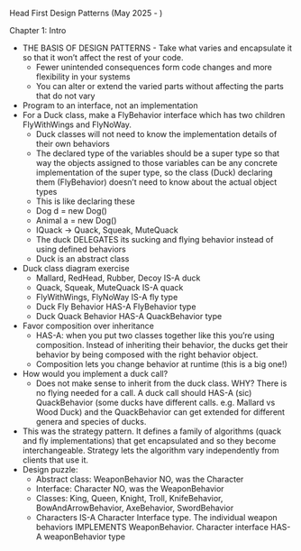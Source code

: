 Head First Design Patterns (May 2025 - )

Chapter 1: Intro
* THE BASIS OF DESIGN PATTERNS - Take what varies and encapsulate it so that it won’t affect the rest of your code.
    * Fewer unintended consequences form code changes and more flexibility in your systems
    * You can alter or extend the varied parts without affecting the parts that do not vary
* Program to an interface, not an implementation
* For a Duck class, make a FlyBehavior interface which has two children FlyWithWings and FlyNoWay.
    * Duck classes will not need to know the implementation details of their own behaviors
    * The declared type of the variables should be a super type so that way the objects assigned to those variables can be any concrete implementation of the super type, so the class (Duck) declaring them (FlyBehavior) doesn’t need to know about the actual object types
    * This is like declaring these
    * Dog d = new Dog()
    * Animal a = new Dog()
    * IQuack -> Quack, Squeak, MuteQuack
    * The duck DELEGATES its sucking and flying behavior instead of using defined behaviors
    * Duck is an abstract class
* Duck class diagram exercise
    * Mallard, RedHead, Rubber, Decoy IS-A duck
    * Quack, Squeak, MuteQuack IS-A quack
    * FlyWithWings, FlyNoWay IS-A fly type
    * Duck Fly Behavior HAS-A FlyBehavior type
    * Duck Quack Behavior HAS-A QuackBehavior type
* Favor composition over inheritance
    * HAS-A: when you put two classes together like this you’re using composition. Instead of inheriting their behavior, the ducks get their behavior by being composed with the right behavior object.
    * Composition lets you change behavior at runtime (this is a big one!)
* How would you implement a duck call?
    * Does not make sense to inherit from the duck class. WHY? There is no flying needed for a call. A duck call should HAS-A (sic) QuackBehavior (some ducks have different calls. e.g. Mallard vs Wood Duck) and the QuackBehavior can get extended for different genera and species of ducks.
* This was the strategy pattern. It defines a family of algorithms (quack and fly implementations) that get encapsulated and so they become interchangeable. Strategy lets the algorithm vary independently from clients that use it.
* Design puzzle:
    * Abstract class: WeaponBehavior NO, was the Character
    * Interface: Character NO, was the WeaponBehavior
    * Classes: King, Queen, Knight, Troll, KnifeBehavior, BowAndArrowBehavior, AxeBehavior, SwordBehavior
    * Characters IS-A Character Interface type. The individual weapon behaviors IMPLEMENTS WeaponBehavior. Character interface HAS-A weaponBehavior type
